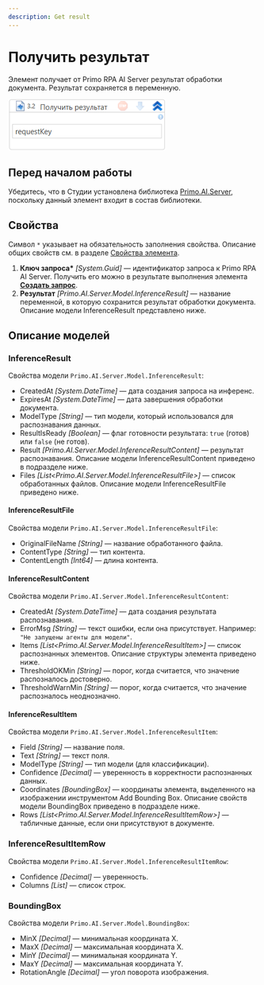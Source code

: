 ```yaml
---
description: Get result
---
```


# Получить результат

Элемент получает от Primo RPA AI Server результат обработки документа. Результат сохраняется в переменную.

![](<../../../.gitbook/assets1/windows_items/WFPrimoAIGetInference.png>)

## Перед началом работы

Убедитесь, что в Студии установлена библиотека [Primo.AI.Server](https://github.com/PrimoRPA/Docs.Rus/tree/1299-%D0%BD%D0%B0%D0%BF%D0%B8%D1%81%D0%B0%D1%82%D1%8C-%D0%B4%D0%BE%D0%BA%D1%83%D0%BC%D0%B5%D0%BD%D1%82-%D0%BF%D0%BE-primoai/g_elements/el_extra/ai_server), поскольку данный элемент входит в состав библиотеки.


## Свойства
Символ `*` указывает на обязательность заполнения свойства. Описание общих свойств см. в разделе [Свойства элемента](https://docs.primo-rpa.ru/primo-rpa/primo-studio/process/elements#svoistva-elementa).
  
1. **Ключ запроса\*** *[System.Guid]* — идентификатор запроса к Primo RPA AI Server. Получить его можно в результате выполнения элемента [**Создать запрос**](https://github.com/PrimoRPA/Docs.Rus/blob/1299-%D0%BD%D0%B0%D0%BF%D0%B8%D1%81%D0%B0%D1%82%D1%8C-%D0%B4%D0%BE%D0%BA%D1%83%D0%BC%D0%B5%D0%BD%D1%82-%D0%BF%D0%BE-primoai/g_elements/el_extra/ai_server/createrequest.md).
1. **Результат** *[Primo.AI.Server.Model.InferenceResult]* — название переменной, в которую сохранится результат обработки документа. Описание модели InferenceResult представлено ниже.


## Описание моделей

### InferenceResult

Свойства модели `Primo.AI.Server.Model.InferenceResult`:
- CreatedAt *[System.DateTime]* — дата создания запроса на инференс.
- ExpiresAt *[System.DateTime]* — дата завершения обработки документа.
- ModelType *[String]* — тип модели, который использовался для распознавания данных.
- ResultIsReady *[Boolean]* — флаг готовности результата: `true` (готов) или `false` (не готов).
- Result *[Primo.AI.Server.Model.InferenceResultContent]* — результат распознавания. Описание модели InferenceResultContent приведено в подразделе ниже.
- Files *[List<Primo.AI.Server.Model.InferenceResultFile>]* — список обработанных файлов. Описание модели InferenceResultFile приведено ниже.


#### InferenceResultFile

Свойства модели `Primo.AI.Server.Model.InferenceResultFile`:
- OriginalFileName *[String]* — название обработанного файла.
- ContentType *[String]* — тип контента.
- ContentLength *[Int64]* — длина контента.

#### InferenceResultContent

Свойства модели `Primo.AI.Server.Model.InferenceResultContent`:
- CreatedAt *[System.DateTime]* — дата создания результата распознавания.
- ErrorMsg *[String]* — текст ошибки, если она присутствует. Например: `"Не запущены агенты для модели"`.
- Items *[List<Primo.AI.Server.Model.InferenceResultItem>]* — список распознанных элементов. Описание структуры элемента приведено ниже.
- ThresholdOKMin *[String]* — порог, когда считается, что значение распозналось достоверно.
- ThresholdWarnMin *[String]* — порог, когда считается, что значение распозналось неоднозначно.

#### InferenceResultItem

Свойства модели `Primo.AI.Server.Model.InferenceResultItem`:
- Field *[String]* — название поля.
- Text *[String]* — текст поля.
- ModelType *[String]* — тип модели (для классификации).
- Confidence *[Decimal]* — уверенность в корректности распознанных данных.
- Coordinates *[BoundingBox]* — координаты элемента, выделенного на изображении инструментом Add Bounding Box. Описание свойств модели BoundingBox приведено в подразделе ниже.
- Rows *[List<Primo.AI.Server.Model.InferenceResultItemRow>]* — табличные данные, если они присутствуют в документе.

### InferenceResultItemRow

Свойства модели `Primo.AI.Server.Model.InferenceResultItemRow`:
- Confidence *[Decimal]* — уверенность.
- Columns *[List<String>]* — список строк.


### BoundingBox
Свойства модели `Primo.AI.Server.Model.BoundingBox`:
- MinX *[Decimal]* — минимальная координата X.
- MaxX *[Decimal]* — максимальная координата X.
- MinY *[Decimal]* — минимальная координата Y.
- MaxY *[Decimal]* — максимальная координата Y.
- RotationAngle *[Decimal]* — угол поворота изображения.
